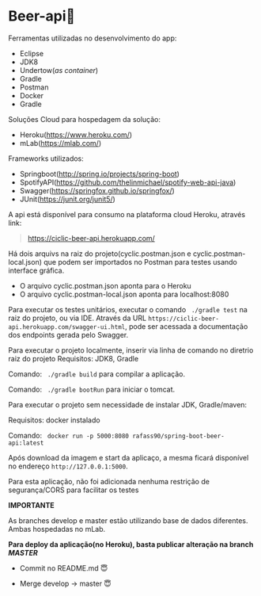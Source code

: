 # Beer-api:beers:  

Ferramentas utilizadas no desenvolvimento do app:
  - Eclipse
  - JDK8
  - Undertow(_as container_)
  - Gradle
  - Postman
  - Docker
  - Gradle
  
Soluções Cloud para hospedagem da solução:
- Heroku(https://www.heroku.com/)
- mLab(https://mlab.com/)

Frameworks utilizados:
  - Springboot(http://spring.io/projects/spring-boot)
  - SpotifyAPI(https://github.com/thelinmichael/spotify-web-api-java)
  - Swagger(https://springfox.github.io/springfox/)
  - JUnit(https://junit.org/junit5/)


A api está disponível para consumo na plataforma cloud Heroku, através link:
> https://ciclic-beer-api.herokuapp.com/

Há dois arquivs na raiz do projeto(cyclic.postman.json e cyclic.postman-local.json) que podem ser importados no Postman para testes usando interface gráfica.
- O arquivo cyclic.postman.json aponta para o Heroku
- O arquivo cyclic.postman-local.json aponta para localhost:8080


Para executar os testes unitários, executar o comando ``` ./gradle test``` na raiz do projeto, ou via IDE.
Através da URL `https://ciclic-beer-api.herokuapp.com/swagger-ui.html`, pode ser acessada a documentação dos endpoints gerada pelo Swagger.

Para executar o projeto localmente, inserir via linha de comando no diretrio raiz do projeto
  Requisitos: JDK8, Gradle
  
  Comando: ``` ./gradle build``` para compilar a aplicação.
  
  Comando: ``` ./gradle bootRun``` para iniciar o tomcat.

Para executar o projeto sem necessidade de instalar JDK, Gradle/maven:

  Requisitos: docker instalado

  Comando: ``` docker run -p 5000:8080 rafass90/spring-boot-beer-api:latest```

Após download da imagem e start da aplicaço, a mesma ficará disponível no endereço `http://127.0.0.1:5000`.

Para esta aplicação, não foi adicionada nenhuma restrição de segurança/CORS para facilitar os testes

**IMPORTANTE**

As branches develop e master estão utilizando base de dados diferentes. Ambas hospedadas no mLab.

**Para deploy da aplicação(no Heroku), basta publicar alteração na branch _MASTER_**

- Commit no README.md :innocent:

- Merge develop -> master :innocent:




